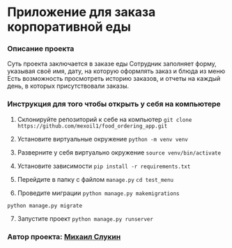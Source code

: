 # Приложение для заказа корпоративной еды
###	Описание проекта
Суть проекта заключается в заказе еды
Сотрудник заполняет форму, указывая своё имя, дату, на которую оформлять заказ и блюда из меню
Есть возможность просмотреть историю заказов, и отчеты на каждый день, в  которых присутствовали заказы.

###	Инструкция для того чтобы открыть у себя на компьютере
1. Склонируйте репозиторий к себе на компьютер
    `git clone https://github.com/mexoil1/food_ordering_app.git`
    
2. Установите виртуальные окружение
    `python -m venv venv`
    
3. Разверните у себя виртуально окружение
    `source venv/bin/activate`
    
4. Установите зависимости
 `pip install -r requirements.txt`
 
 5. Перейдите в папку с файлом `manage.py`
    `cd test_menu`
    
 6.	Проведите миграции
 `python manage.py makemigrations`
 
 `python manage.py migrate`
 
 7.	Запустите проект
 `python manage.py runserver`

###		Автор проекта: [Михаил Слукин](https://github.com/mexoil1)
 

